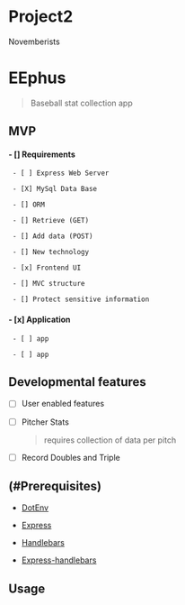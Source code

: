 # Project2
Novemberists

# EEphus
  > Baseball stat collection app


## MVP

#### - [] Requirements

     - [ ] Express Web Server

     - [X] MySql Data Base
     
     - [] ORM

     - [] Retrieve (GET)

     - [] Add data (POST)

     - [] New technology

     - [x] Frontend UI

     - [] MVC structure

     - [] Protect sensitive information
      
#### - [x] Application

     - [ ] app
     
     - [ ] app

    



## Developmental features
- [ ] User enabled features
- [ ] Pitcher Stats
  > requires collection of data per pitch
- [ ] Record Doubles and Triple


## (#Prerequisites)

   
   - [DotEnv](https://www.npmjs.com/package/dotenv)

   
   - [Express](https://www.npmjs.com/package/express)

  
  - [Handlebars]()
  
  
  - [Express-handlebars]()
  
 
  

## Usage

  
  



